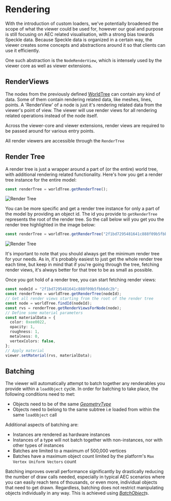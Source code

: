 # Rendering

With the introduction of custom loaders, we've potentially broadened the scope of what the viewer could be used for, however our goal and purpose is still focusing on AEC related visualisation, with a strong bias towards Speckle data. Because Speckle data is organized in a certain way, the viewer creates some concepts and abstractions around it so that clients can use it efficiently.

One such abstraction is the `NodeRenderView`, which is intensely used by the viewer core as well as viewer extensions.

## RenderViews

The nodes from the previously defined [WorldTree](/viewer/viewer-data/#worldTree) can contain any kind of data. Some of them contain rendering related data, like meshes, lines, points. A 'RenderView' of a node is just it's rendering related data from the viewer's point of view. The viewer will use render views for all rendering related operations instead of the node itself.

Across the viewer-core and viewer extensions, render views are required to be passed around for various entry points.

All render viewers are accessible through the `RenderTree`

## Render Tree

A render tree is just a wrapper around a part of (or the entire) world tree, with additional rendering related functionality. Here's how you get a render tree instance for the entire model:

```typescript
const renderTree = worldTree.getRenderTree();
```

![Render Tree](/automate/img/rendertree2.png "Render Tree")

You can be more specific and get a render tree instance for only a part of the model by providing an object id. The id you provide to `getRenderTree` represents the root of the render tree. So the call below will you get you the render tree highlighted in the image below:

```typescript
const renderTree = worldTree.getRenderTree("2f1bd7295481641c888f09b5fbb6dc2b");
```

![Render Tree](/automate/img/rendertree.png "Render Tree")

It's important to note that you should always get the minimum render tree for your needs. As in, it's probably easiest to just get the whole render tree each time, but keep in mind that if you're going through the tree, fetching render views, it's always better for that tree to be as small as possible.

Once you got hold of a render tree, you can start fetching render views:

```typescript
const nodeId = "2f1bd7295481641c888f09b5fbb6dc2b";
const renderTree = worldTree.getRenderTree(nodeId);
// Get all render views starting from the root of the render tree
const node = worldTree.findId(nodeId);
const rvs = renderTree.getRenderViewsForNode(node);
// Define some material parameters
const materialData = {
  color: 0xee0022,
  opacity: 1,
  roughness: 1,
  metalness: 0,
  vertexColors: false,
};
// Apply material
viewer.setMaterial(rvs, materialData);
```

## Batching

The viewer will automatically attempt to batch together any renderables you provide within a `loadObject` cycle. In order for batching to take place, the following conditions need to met:

- Objects need to be of the same [_GeometryType_](/viewer/render-view-api.md#geometrytypeenum)
- Objects need to belong to the same subtree i.e loaded from within the same `loadObject` call

Additional aspects of batching are:

- Instances are rendered as hardware instances
- Instances of a type will not batch together with non-instances, nor with other types of instances
- Batches are limited to a maximum of 500,000 vertices
- Batches have a maximum object count limited by the platform's `Max Vertex Uniform Vectors` count

Batching improves overall performance significantly by drastically reducing the number of draw calls needed, especially in typical AEC scenarios where you can easily reach tens of thousands, or even more, individual objects that need to get drawn. Regardless, batching does not restrict manipulating objects individually in any way. This is achieved using [_BatchObject_](/viewer/batch-object-api.md)s.

